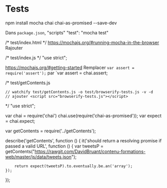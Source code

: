 # Tests

npm install mocha chai chai-as-promised --save-dev

Dans `package.json`, "scripts"
    "test": "mocha test"

/*
    test/index.html
*/
https://mochajs.org/#running-mocha-in-the-browser
Rajouter <script src="http://chaijs.com/chai.js"></script>

/*
    test/index.js
*/
"use strict";

https://mochajs.org/#getting-started
Remplacer `var assert = require('assert');` par `var assert = chai.assert;

/*
    test/getContents.js
    
    // watchify test/getContents.js -o test/browserify-tests.js -v -d
    // ajouter <script src="browserify-tests.js"></script>
*/
"use strict";

var chai = require('chai')
chai.use(require('chai-as-promised'));
var expect = chai.expect;

var getContents = require('../getContents');

describe('getContents', function () {
    it('should return a resolving promise if passed a valid URL', function () {
        var tweetsP = getContents("https://rawgit.com/DavidBruant/contenu-formations-web/master/js/data/tweets.json");

        return expect(tweetsP).to.eventually.be.an('array');
    });
});
